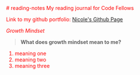 <span style="color:red">
# reading-notes
</style>
My reading journal for Code Fellows

Link to my github portfolio: [Nicole's Github Page](https://github.com/stuenico)

*Growth Mindset*
>**What does growth mindset mean to me?**
1. meaning one
2. meaning two
3. meaning three

